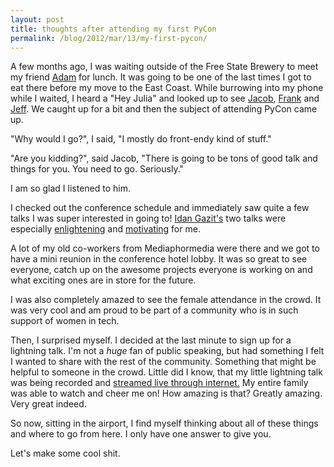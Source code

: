 ```yaml
---
layout: post
title: thoughts after attending my first PyCon
permalink: /blog/2012/mar/13/my-first-pycon/
---
```


A few months ago, I was waiting outside of the Free State Brewery to meet my friend [Adam](http://www.adamfast.com/) for lunch. It was going to be one of the last times I got to eat there before my move to the East Coast. While burrowing into my phone while I waited, I heard a "Hey Julia" and looked up to see [Jacob](http://jacobian.org/), [Frank](http://www.frankwiles.com/) and [Jeff](http://twitter.com/webology/). We caught up for a bit and then the subject of attending PyCon came up.

"Why would I go?", I said, "I mostly do front-endy kind of stuff."

"Are you kidding?", said Jacob, "There is going to be tons of good talk and things for you. You need to go. Seriously."

I am so glad I listened to him.

I checked out the conference schedule and immediately saw quite a few talks I was super interested in going to! [Idan Gazit's](http://gazit.me/) two talks were especially [enlightening](http://lanyrd.com/2012/pycon/spckb/) and [motivating](http://www.youtube.com/watch?v=vfYul2E56fo) for me.

A lot of my old co-workers from Mediaphormedia were there and we got to have a mini reunion in the conference hotel lobby. It was so great to see everyone, catch up on the awesome projects everyone is working on and what exciting ones are in store for the future.

I was also completely amazed to see the female attendance in the crowd. It was very cool and am proud to be part of a community who is in such support of women in tech.

Then, I surprised myself. I decided at the last minute to sign up for a lightning talk. I'm not a _huge_ fan of public speaking, but had something I felt I wanted to share with the rest of the community. Something that might be helpful to someone in the crowd. Little did I know, that my little lightning talk was being recorded and [streamed live through internet.](http://www.youtube.com/watch?v=eLuscpu4xA0) My entire family was able to watch and cheer me on! How amazing is that? Greatly amazing. Very great indeed.

So now, sitting in the airport, I find myself thinking about all of these things and where to go from here. I only have one answer to give you.

Let's make some cool shit.
